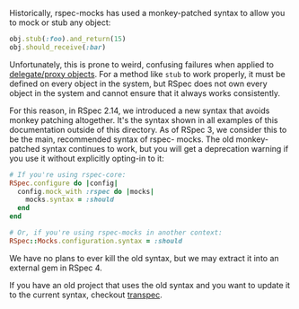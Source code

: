 Historically, rspec-mocks has used a monkey-patched syntax to allow you to mock or stub any object:

```ruby
obj.stub(:foo).and_return(15)
obj.should_receive(:bar)
```

Unfortunately, this is prone to weird, confusing failures when applied to [delegate/proxy
objects](http://myronmars.to/n/dev-blog/2012/06/rspecs-new-expectation-syntax#delegation_issues). For a method like `stub` to work properly, it must be defined on every object in the
system, but RSpec does not own every object in the system and cannot ensure that it always
works consistently.

For this reason, in RSpec 2.14, we introduced a new syntax that avoids monkey patching
altogether. It's the syntax shown in all examples of this documentation outside of this
directory. As of RSpec 3, we consider this to be the main, recommended syntax of rspec-
mocks. The old monkey-patched syntax continues to work, but you will get a deprecation
warning if you use it without explicitly opting-in to it:

```ruby
# If you're using rspec-core:
RSpec.configure do |config|
  config.mock_with :rspec do |mocks|
    mocks.syntax = :should
  end
end

# Or, if you're using rspec-mocks in another context:
RSpec::Mocks.configuration.syntax = :should
```

We have no plans to ever kill the old syntax, but we may extract it into an external gem in
RSpec 4.

If you have an old project that uses the old syntax and you want to update it to the current
syntax, checkout [transpec](http://yujinakayama.me/transpec/).
